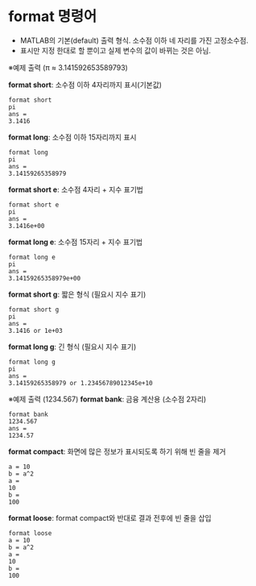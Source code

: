 # format 명령어
- MATLAB의 기본(default) 출력 형식. 소수점 이하 네 자리를 가진 고정소수점.
- 표시만 지정 한대로 할 뿐이고 실제 변수의 값이 바뀌는 것은 아님.

※예제 출력 (π ≈ 3.141592653589793)

**format short**: 소수점 이하 4자리까지 표시(기본값)
```
format short
pi
ans =      
3.1416
```
**format long**: 소수점 이하 15자리까지 표시
```
format long
pi
ans =
3.14159265358979
```
**format short e**: 소수점 4자리 + 지수 표기법
```
format short e
pi
ans =
3.1416e+00
```
**format long e**: 소수점 15자리 + 지수 표기법
```
format long e
pi
ans =
3.14159265358979e+00
```
**format short g**: 짧은 형식 (필요시 지수 표기)
```
format short g
pi
ans =
3.1416 or 1e+03
```
**format long g**: 긴 형식 (필요시 지수 표기)
```
format long g
pi
ans =
3.14159265358979 or 1.23456789012345e+10
```
※예제 출력 (1234.567)
**format bank**: 금융 계산용 (소수점 2자리)
```
format bank
1234.567
ans =
1234.57
```
**format compact**: 화면에 많은 정보가 표시되도록 하기 위해 빈 줄을 제거
```
a = 10
b = a^2
a =
10
b =
100
```
**format loose**: format compact와 반대로 결과 전후에 빈 줄을 삽입
```
format loose
a = 10
b = a^2
a =
10
b =
100
```



